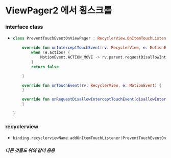 # ViewPager2 에서 횡스크롤
### interface class
* ```kotlin
  class PreventTouchEventOnViewPager : RecyclerView.OnItemTouchListener {

      override fun onInterceptTouchEvent(rv: RecyclerView, e: MotionEvent): Boolean {
          when (e.action) {
              MotionEvent.ACTION_MOVE -> rv.parent.requestDisallowInterceptTouchEvent(true)
          }
          return false
  
      }

      override fun onTouchEvent(rv: RecyclerView, e: MotionEvent) {
      }

      override fun onRequestDisallowInterceptTouchEvent(disallowIntercept: Boolean) {
      }

  }
### recyclerview
* ```kotlin
  binding.recyclerviewName.addOnItemTouchListener(PreventTouchEventOnViewPager())
  
##### 다른 것들도 위와 같이 응용
